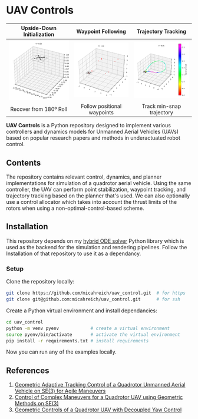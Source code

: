 # UAV Controls 

| Upside-Down Initialization | Waypoint Following | Trajectory Tracking |
|:-------:|:-------:|:-------:|
| ![](docs/geometric_control/upside_down_test.gif) | ![](docs/geometric_control/waypoint_test.gif) | ![](docs/geometric_control/polynomial_test.gif) |
| Recover from 180º Roll | Follow positional waypoints | Track min-snap trajectory |

**UAV Controls** is a Python repository designed to implement various controllers and dynamics models for Unmanned Aerial Vehicles (UAVs) based on popular research papers and methods in underactuated robot control. 

## Contents
The repository contains relevant control, dynamics, and planner implementations for simulation of a quadrotor aerial vehicle. Using the same controller, the UAV can perform point stabilization, waypoint tracking, and trajectory tracking based on the planner that's used. We can also optionally use a control allocator which takes into account the thrust limits of the rotors when using a non-optimal-control-based scheme. 

## Installation

This repository depends on my [hybrid ODE solver](https://github.com/micahreich/hybrid_ode_sim/tree/main) Python library which is used as the backend for the simulation and rendering pipelines. Follow the Installation of that repository to use it as a dependancy. 

### Setup

Clone the repository locally:

```bash
git clone https://github.com/micahreich/uav_control.git  # for https
git clone git@github.com:micahreich/uav_control.git      # for ssh
```

Create a Python virtual environment and install dependancies:
```bash
cd uav_control                  
python -m venv pyenv            # create a virtual environment
source pyenv/bin/activate       # activate the virtual environment
pip install -r requirements.txt # install requirements
```

Now you can run any of the examples locally.

## References
1. [Geometric Adaptive Tracking Control of a Quadrotor Unmanned Aerial Vehicle on SE(3) for Agile Maneuvers](https://arxiv.org/abs/1411.2986)
2. [Control of Complex Maneuvers for a Quadrotor UAV using Geometric Methods on SE(3)](https://arxiv.org/abs/1003.2005)
3. [Geometric Controls of a Quadrotor UAV with Decoupled Yaw Control](https://ieeexplore.ieee.org/document/8815189)